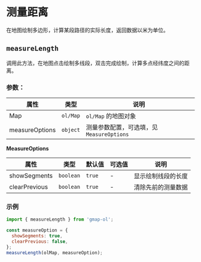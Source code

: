 # 测量距离

在地图绘制多边形，计算某段路径的实际长度，返回数据以米为单位。

## `measureLength`
调用此方法，在地图点击绘制多线段，双击完成绘制，计算多点经纬度之间的距离。

### 参数：

| 属性           | 类型           | 说明                                   |
| -------------- | ------------- | -------------------------------------- |
| Map            | `ol/Map`      | `ol/Map` 的地图对象                     |
| measureOptions | `object`      | 测量参数配置，可选填，见`MeasureOptions` |

**MeasureOptions**

| 属性           | 类型           | 默认值 | 可选值   | 说明                  |
| -------------- | ----------    | ------ | ------- | --------------------- |
| showSegments   | `boolean`     | `true` | -       | 显示绘制线段的长度      |
| clearPrevious  | `boolean`     | `true` | -       | 清除先前的测量数据      |


### 示例

```js
import { measureLength } from 'gmap-ol';

const measureOption = {
  showSegments: true,
  clearPrevious: false,
};
measureLength(olMap, measureOption);
```